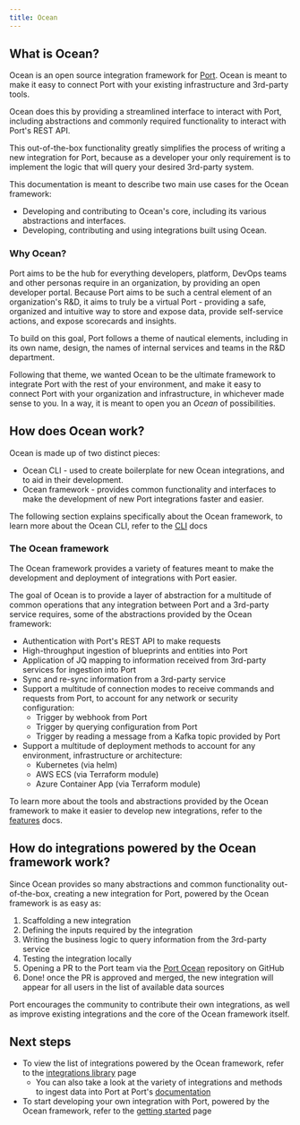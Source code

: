 ```yaml
---
title: Ocean
---
```


## What is Ocean?

Ocean is an open source integration framework for [Port](https://getport.io). Ocean is meant to make it easy to connect Port with your existing infrastructure and 3rd-party tools.

Ocean does this by providing a streamlined interface to interact with Port, including abstractions and commonly required functionality to interact with Port's REST API.

This out-of-the-box functionality greatly simplifies the process of writing a new integration for Port, because as a developer your only requirement is to implement the logic that will query your desired 3rd-party system.

This documentation is meant to describe two main use cases for the Ocean framework:

- Developing and contributing to Ocean's core, including its various abstractions and interfaces.
- Developing, contributing and using integrations built using Ocean.

### Why Ocean?

Port aims to be the hub for everything developers, platform, DevOps teams and other personas require in an organization, by providing an open developer portal. Because Port aims to be such a central element of an organization's R&D, it aims to truly be a virtual Port - providing a safe, organized and intuitive way to store and expose data, provide self-service actions, and expose scorecards and insights.

To build on this goal, Port follows a theme of nautical elements, including in its own name, design, the names of internal services and teams in the R&D department.

Following that theme, we wanted Ocean to be the ultimate framework to integrate Port with the rest of your environment, and make it easy to connect Port with your organization and infrastructure, in whichever made sense to you. In a way, it is meant to open you an _Ocean_ of possibilities.

## How does Ocean work?

Ocean is made up of two distinct pieces:

- Ocean CLI - used to create boilerplate for new Ocean integrations, and to aid in their development.
- Ocean framework - provides common functionality and interfaces to make the development of new Port integrations faster and easier.

The following section explains specifically about the Ocean framework, to learn more about the Ocean CLI, refer to the [CLI](cli.md) docs

### The Ocean framework

The Ocean framework provides a variety of features meant to make the development and deployment of integrations with Port easier.

The goal of Ocean is to provide a layer of abstraction for a multitude of common operations that any integration between Port and a 3rd-party service requires, some of the abstractions provided by the Ocean framework:

- Authentication with Port's REST API to make requests
- High-throughput ingestion of blueprints and entities into Port
- Application of JQ mapping to information received from 3rd-party services for ingestion into Port
- Sync and re-sync information from a 3rd-party service
- Support a multitude of connection modes to receive commands and requests from Port, to account for any network or security configuration:
  - Trigger by webhook from Port
  - Trigger by querying configuration from Port
  - Trigger by reading a message from a Kafka topic provided by Port
- Support a multitude of deployment methods to account for any environment, infrastructure or architecture:
  - Kubernetes (via helm)
  - AWS ECS (via Terraform module)
  - Azure Container App (via Terraform module)

To learn more about the tools and abstractions provided by the Ocean framework to make it easier to develop new integrations, refer to the [features](./features/index.md) docs.

## How do integrations powered by the Ocean framework work?

Since Ocean provides so many abstractions and common functionality out-of-the-box, creating a new integration for Port, powered by the Ocean framework is as easy as:

1. Scaffolding a new integration
2. Defining the inputs required by the integration
3. Writing the business logic to query information from the 3rd-party service
4. Testing the integration locally
5. Opening a PR to the Port team via the [Port Ocean](https://github.com/port-labs/port-ocean) repository on GitHub
6. Done! once the PR is approved and merged, the new integration will appear for all users in the list of available data sources

Port encourages the community to contribute their own integrations, as well as improve existing integrations and the core of the Ocean framework itself.

## Next steps

- To view the list of integrations powered by the Ocean framework, refer to the [integrations library](./integrations_library/index.md) page
  - You can also take a look at the variety of integrations and methods to ingest data into Port at Port's [documentation](https://docs.getport.io/build-your-software-catalog/sync-data-to-catalog/)
- To start developing your own integration with Port, powered by the Ocean framework, refer to the [getting started](./getting-started/quickstart.md) page
